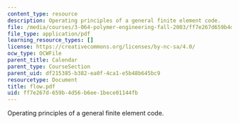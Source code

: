 ```yaml
---
content_type: resource
description: Operating principles of a general finite element code.
file: /media/courses/3-064-polymer-engineering-fall-2003/ff7e267d659b4d56b6ee1bece01144fb_flow.pdf
file_type: application/pdf
learning_resource_types: []
license: https://creativecommons.org/licenses/by-nc-sa/4.0/
ocw_type: OCWFile
parent_title: Calendar
parent_type: CourseSection
parent_uid: df215385-b382-ea0f-4ca1-e5b48b645bc9
resourcetype: Document
title: flow.pdf
uid: ff7e267d-659b-4d56-b6ee-1bece01144fb
---
```

Operating principles of a general finite element code.